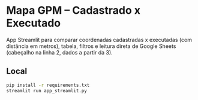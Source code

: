 # Mapa GPM – Cadastrado x Executado

App Streamlit para comparar coordenadas cadastradas x executadas (com distância em metros),
tabela, filtros e leitura direta de Google Sheets (cabeçalho na linha 2, dados a partir da 3).

## Local
```bash
pip install -r requirements.txt
streamlit run app_streamlit.py
